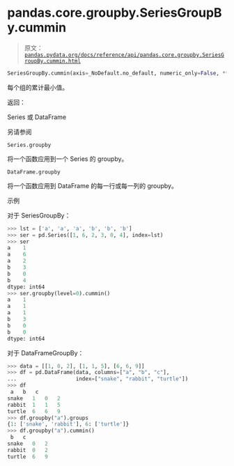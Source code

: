 # pandas.core.groupby.SeriesGroupBy.cummin

> 原文：[`pandas.pydata.org/docs/reference/api/pandas.core.groupby.SeriesGroupBy.cummin.html`](https://pandas.pydata.org/docs/reference/api/pandas.core.groupby.SeriesGroupBy.cummin.html)

```py
SeriesGroupBy.cummin(axis=_NoDefault.no_default, numeric_only=False, **kwargs)
```

每个组的累计最小值。

返回：

Series 或 DataFrame

另请参阅

`Series.groupby`

将一个函数应用到一个 Series 的 groupby。

`DataFrame.groupby`

将一个函数应用到 DataFrame 的每一行或每一列的 groupby。

示例

对于 SeriesGroupBy：

```py
>>> lst = ['a', 'a', 'a', 'b', 'b', 'b']
>>> ser = pd.Series([1, 6, 2, 3, 0, 4], index=lst)
>>> ser
a    1
a    6
a    2
b    3
b    0
b    4
dtype: int64
>>> ser.groupby(level=0).cummin()
a    1
a    1
a    1
b    3
b    0
b    0
dtype: int64 
```

对于 DataFrameGroupBy：

```py
>>> data = [[1, 0, 2], [1, 1, 5], [6, 6, 9]]
>>> df = pd.DataFrame(data, columns=["a", "b", "c"],
...                   index=["snake", "rabbit", "turtle"])
>>> df
 a   b   c
snake   1   0   2
rabbit  1   1   5
turtle  6   6   9
>>> df.groupby("a").groups
{1: ['snake', 'rabbit'], 6: ['turtle']}
>>> df.groupby("a").cummin()
 b   c
snake   0   2
rabbit  0   2
turtle  6   9 
```
